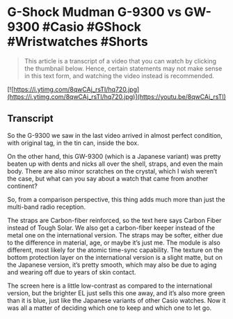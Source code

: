 # G-Shock Mudman G-9300 vs GW-9300 #Casio #GShock #Wristwatches #Shorts

> This article is a transcript of a video that you can watch by clicking the thumbnail below. Hence, certain statements may not make sense in this text form, and watching the video instead is recommended.

[![https://i.ytimg.com/8qwCAj_rsTI/hq720.jpg](https://i.ytimg.com/8qwCAj_rsTI/hq720.jpg)](https://youtu.be/8qwCAj_rsTI)

## Transcript

So the G-9300 we saw in the last video arrived in almost perfect condition, with original tag, in the tin can, inside the box.

On the other hand, this GW-9300 (which is a Japanese variant) was pretty beaten up with dents and nicks all over the shell, straps, and even the main body. There are also minor scratches on the crystal, which I wish weren’t the case, but what can you say about a watch that came from another continent?

So, from a comparison perspective, this thing adds much more than just the multi-band radio reception.

The straps are Carbon-fiber reinforced, so the text here says Carbon Fiber instead of Tough Solar. We also get a carbon-fiber keeper instead of the metal one on the international version. The straps may be softer, either due to the difference in material, age, or maybe it’s just me. The module is also different, most likely for the atomic time-sync capability. The texture on the bottom protection layer on the international version is a slight matte, but on the Japanese version, it’s pretty smooth, which may also be due to aging and wearing off due to years of skin contact.

The screen here is a little low-contrast as compared to the international version, but the brighter EL just sells this one away, and it’s also more green than it is blue, just like the Japanese variants of other Casio watches. Now it was all a matter of deciding which one to keep and which one to let go.
